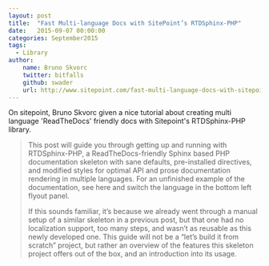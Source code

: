 ```yaml
---
layout: post
title:  "Fast Multi-language Docs with SitePoint’s RTDSphinx-PHP"
date:   2015-09-07 00:00:00
categories: September2015
tags:
  - Library
author:
    name: Bruno Skvorc
    twitter: bitfalls
    github: swader
    url: http://www.sitepoint.com/fast-multi-language-docs-with-sitepoints-rtdsphinx-php/
---
```

On sitepoint, Bruno Skvorc given a nice tutorial about creating multi language 'ReadTheDocs' friendly docs with Sitepoint's RTDSphinx-PHP library.

> This post will guide you through getting up and running with RTDSphinx-PHP, a ReadTheDocs-friendly Sphinx based PHP documentation skeleton with sane defaults, pre-installed directives, and modified styles for optimal API and prose documentation rendering in multiple languages. For an unfinished example of the documentation, see here and switch the language in the bottom left flyout panel.
>
> If this sounds familiar, it’s because we already went through a manual setup of a similar skeleton in a previous post, but that one had no localization support, too many steps, and wasn’t as reusable as this newly developed one. This guide will not be a “let’s build it from scratch” project, but rather an overview of the features this skeleton project offers out of the box, and an introduction into its usage.
